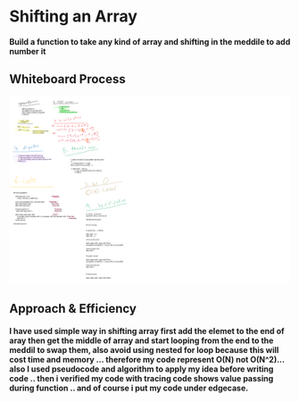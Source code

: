 # Shifting an Array

#### Build a function to take any kind of array and shifting in the meddile to add number it


## Whiteboard Process

![array-shifting](shifting_array.png)





## Approach & Efficiency

#### I have used simple way in shifting array first add the elemet to the end of aray then get the middle of array and start looping from the end to the meddil to swap them, also avoid using nested for loop because this will cost time and memory ... therefore my code represent  O(N) not O(N^2)... also I used pseudocode and algorithm to apply my idea before writing code .. then i verified my code with tracing code shows value passing during function .. and of course i put my code under edgecase.